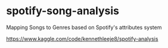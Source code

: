 # spotify-song-analysis

Mapping Songs to Genres based on Spotify's attributes system

https://www.kaggle.com/code/kennethleeje8/spotify-analysis
